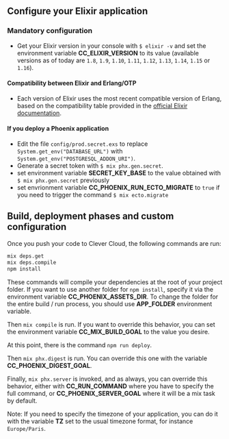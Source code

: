 ## Configure your Elixir application

### Mandatory configuration

- Get your Elixir version in your console with `$ elixir -v` and set the environment variable **CC_ELIXIR_VERSION** to its value (available versions as of today are `1.8`, `1.9`, `1.10`, `1.11`, `1.12`, `1.13`, `1.14`, `1.15` or `1.16`).  

#### Compatibility between Elixir and Erlang/OTP

- Each version of Elixir uses the most recent compatible version of Erlang, based on the compatibility table provided in the [official Elixir documentation](https://hexdocs.pm/elixir/1.16.1/compatibility-and-deprecations.html#between-elixir-and-erlang-otp).

#### If you deploy a Phoenix application

- Edit the file `config/prod.secret.exs` to replace `System.get_env("DATABASE_URL")` with `System.get_env("POSTGRESQL_ADDON_URI")`.
- Generate a secret token with `$ mix phx.gen.secret`.
- set environment variable **SECRET_KEY_BASE** to the value obtained with `$ mix phx.gen.secret` previously
- set envrionment variable **CC_PHOENIX_RUN_ECTO_MIGRATE** to `true` if you need to trigger the command `$ mix ecto.migrate`

## Build, deployment phases and custom configuration

Once you push your code to Clever Cloud, the following commands are run:

```bash
mix deps.get
mix deps.compile
npm install
```

These commands will compile your dependencies at the root of your project folder.
If you want to use another folder for `npm install`, specify it via the environment variable **CC_PHOENIX_ASSETS_DIR**.
To change the folder for the entire build / run process, you should use **APP_FOLDER** environment variable.

Then `mix compile` is run. If you want to override this behavior, you can set the environment variable **CC_MIX_BUILD_GOAL** to the value you desire.

At this point, there is the command `npm run deploy`.

Then `mix phx.digest` is run. You can override this one with the variable **CC_PHOENIX_DIGEST_GOAL**.

Finally, `mix phx.server` is invoked, and as always, you can override this behavior, either with **CC_RUN_COMMAND** where you have to specify the full command, or **CC_PHOENIX_SERVER_GOAL** where it will be a mix task by default.

Note: If you need to specify the timezone of your application, you can do it with the variable **TZ** set to the usual timezone format, for instance `Europe/Paris`.
